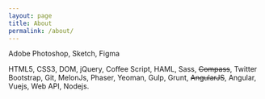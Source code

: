 ```yaml
---
layout: page
title: About
permalink: /about/
---
```


Adobe Photoshop, Sketch, Figma

HTML5, CSS3, DOM, jQuery, Coffee Script, HAML, Sass, ~~Compass~~, Twitter Bootstrap, Git, MelonJs, Phaser, Yeoman, Gulp, Grunt, ~~AngularJS~~, Angular, Vuejs, Web API, Nodejs. 

